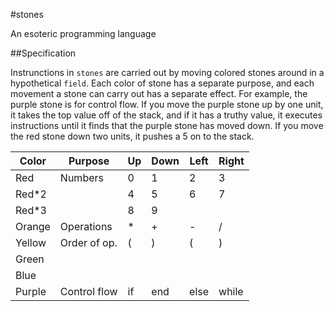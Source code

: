 #stones

An esoteric programming language

##Specification

Instrunctions in `stones` are carried out by moving colored stones around in a
hypothetical `field`. Each color of stone has a separate purpose, and each
movement a stone can carry out has a separate effect. For example, the purple
stone is for control flow. If you move the purple stone up by one unit, it
takes the top value off of the stack, and if it has a truthy value, it executes
instructions until it finds that the purple stone has moved down. If you move
the red stone down two units, it pushes a 5 on to the stack.

| Color  | Purpose      | Up | Down | Left | Right |
|--------|--------------|----|------|------|-------|
| Red    | Numbers      | 0  | 1    | 2    | 3     |
| Red\*2 |              | 4  | 5    | 6    | 7     |
| Red\*3 |              | 8  | 9    |      |       |
| Orange | Operations   | \* | +    | -    | /     |
| Yellow | Order of op. | (  | )    | (    | )     |
| Green  |              |    |      |      |       |
| Blue   |              |    |      |      |       |
| Purple | Control flow | if | end  | else | while |

